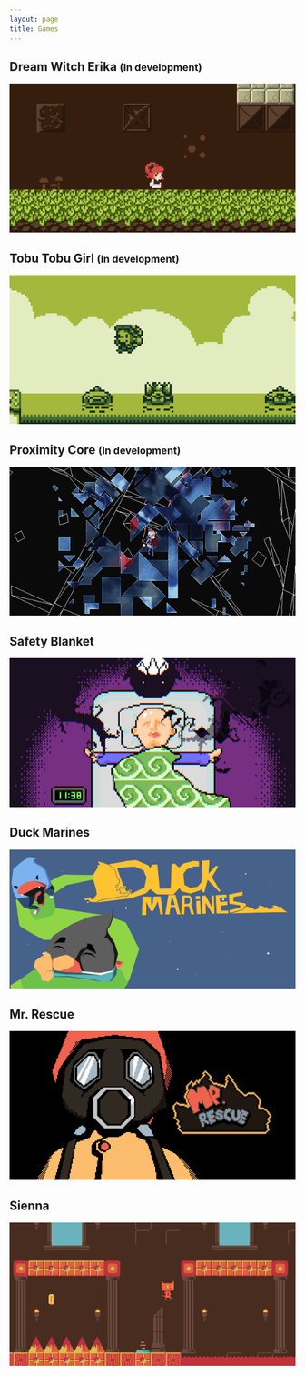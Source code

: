 ```yaml
---
layout: page
title: Games
---
```

## Dream Witch Erika <small>(In development)</small> ##
<div class="centered">
	<a href="/games/dreamwitcherika">
		<img src="dreamwitcherika/images/header.png" alt="Dream Witch Erika" class="thumbnail" />
	</a>
</div>

## Tobu Tobu Girl <small>(In development)</small> ##
<div class="centered">
	<a href="/games/tobutobugirl">
		<img src="tobutobugirl/images/header.png" alt="Tobu Tobu Girl" class="thumbnail" />
	</a>
</div>

## Proximity Core <small>(In development)</small> ##
<div class="centered">
	<a href="/games/proximitycore">
		<img src="proximitycore/images/header.png" alt="Proximity Core" class="thumbnail" />
	</a>
</div>

## Safety Blanket ##
<div class="centered">
	<a href="/games/safetyblanket">
		<img src="safetyblanket/images/header.png" alt="Safety Blanket" class="thumbnail" />
	</a>
</div>

## Duck Marines ##
<div class="centered">
	<a href="/games/duckmarines">
		<img src="duckmarines/images/header.png" alt="Duck Marines" class="thumbnail" />
	</a>
</div>

## Mr. Rescue ##
<div class="centered">
	<a href="/games/mrrescue">
		<img src="mrrescue/images/header.png" alt="Mr. Rescue" class="thumbnail" />
	</a>
</div>

## Sienna ##
<div class="centered">
	<a href="/games/sienna">
		<img src="sienna/images/header.png" alt="Mr. Rescue" class="thumbnail" />
	</a>
</div>
